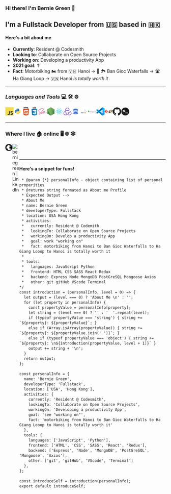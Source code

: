 ### Hi there! I'm Bernie Green 👋

## I'm a Fullstack Developer from 🇺🇸 based in 🇭🇰 

#### Here's a bit about me
- **Currently**: Resident @ Codesmith
- **Looking to**: Collaborate on Open Source Projects
- **Working on**: Developing a productivity App
- **2021 goal**: &uarr;
- **Fact**: Motorbiking 🏍️ from 🇻🇳 Hanoi &rarr; 🌊 🏞️ Ban Gioc Waterfalls &rarr; 🛣️ Ha Giang Loop &rarr; 🇻🇳 Hanoi *is totally worth it* 

---

### _Languages and Tools_ 💻 🛠️ ⚙️
<img align="left" alt="JavaScript" width="26px" src="https://raw.githubusercontent.com/github/explore/80688e429a7d4ef2fca1e82350fe8e3517d3494d/topics/javascript/javascript.png" />
<img align="left" alt="Python" width="26px" src="https://raw.githubusercontent.com/github/explore/80688e429a7d4ef2fca1e82350fe8e3517d3494d/topics/python/python.png" />
<img align="left" alt="HTML5" width="26px" src="https://raw.githubusercontent.com/github/explore/80688e429a7d4ef2fca1e82350fe8e3517d3494d/topics/html/html.png" />
<img align="left" alt="CSS3" width="26px" src="https://raw.githubusercontent.com/github/explore/80688e429a7d4ef2fca1e82350fe8e3517d3494d/topics/css/css.png" />
<img align="left" alt="Sass" width="26px" src="https://raw.githubusercontent.com/github/explore/80688e429a7d4ef2fca1e82350fe8e3517d3494d/topics/sass/sass.png" />
<img align="left" alt="Node.js" width="26px" src="https://raw.githubusercontent.com/github/explore/80688e429a7d4ef2fca1e82350fe8e3517d3494d/topics/nodejs/nodejs.png" />
<img align="left" alt="React" width="26px" src="https://raw.githubusercontent.com/github/explore/80688e429a7d4ef2fca1e82350fe8e3517d3494d/topics/react/react.png" />
<img align="left" alt="Redux" width="26px" src="https://raw.githubusercontent.com/github/explore/80688e429a7d4ef2fca1e82350fe8e3517d3494d/topics/redux/redux.png" />
<img align="left" alt="SQL" width="26px" src="https://raw.githubusercontent.com/github/explore/80688e429a7d4ef2fca1e82350fe8e3517d3494d/topics/sql/sql.png" />
<img align="left" alt="MySQL" width="26px" src="https://raw.githubusercontent.com/github/explore/80688e429a7d4ef2fca1e82350fe8e3517d3494d/topics/mysql/mysql.png" />
<img align="left" alt="MongoDB" width="26px" src="https://raw.githubusercontent.com/github/explore/80688e429a7d4ef2fca1e82350fe8e3517d3494d/topics/mongodb/mongodb.png" />
<img align="left" alt="Visual Studio Code" width="26px" src="https://raw.githubusercontent.com/github/explore/80688e429a7d4ef2fca1e82350fe8e3517d3494d/topics/visual-studio-code/visual-studio-code.png" />
<img align="left" alt="Git" width="26px" src="https://raw.githubusercontent.com/github/explore/80688e429a7d4ef2fca1e82350fe8e3517d3494d/topics/git/git.png" />
<img align="left" alt="GitHub" width="26px" src="https://raw.githubusercontent.com/github/explore/78df643247d429f6cc873026c0622819ad797942/topics/github/github.png" />
<img align="left" alt="Terminal" width="26px" src="https://raw.githubusercontent.com/github/explore/80688e429a7d4ef2fca1e82350fe8e3517d3494d/topics/terminal/terminal.png" />

<br />
<br />

---

### Where I live 🏠 online  🖥️ 🌐 🕸️ 
[<img align="left" alt="berniegreen" width="22px" src="https://raw.githubusercontent.com/iconic/open-iconic/master/svg/globe.svg" />][website]
[<img align="left" alt="berniegreen | LinkedIn" width="22px" src="https://cdn.jsdelivr.net/npm/simple-icons@v3/icons/linkedin.svg" />][linkedin]

<!-- 
[<img align="left" alt="berniegreen | YouTube" width="22px" src="https://cdn.jsdelivr.net/npm/simple-icons@v3/icons/youtube.svg" />][youtube]
[<img align="left" alt="berniegreen | Twitter" width="22px" src="https://cdn.jsdelivr.net/npm/simple-icons@v3/icons/twitter.svg" />][twitter]
[<img align="left" alt="berniegreen | Instagram" width="22px" src="https://cdn.jsdelivr.net/npm/simple-icons@v3/icons/instagram.svg" />][instagram]
 -->


<br />
<br />

---

#### Here's a snippet for funs!

```javascript/**
 * @param {*} personalInfo - object containing list of personal properities
 * @returns string formated as About me Profile
 * Expected Output -->    
 * About Me
 * name: Bernie Green
 * developerType: Fullstack
 * location: USA Hong Kong
 * activities: 
 *   currently: Resident @ Codemith
 *   lookingTo: Collaborate on Open Source Projects
 *   workingOn: Develop a productivity App
 *   goal: work "working on"
 *   fact: motorbiking from Hanoi to Ban Gioc Waterfalls to Ha Giang Looop to Hanoi is totally worth it
 * 
 * tools:
 *   languages: JavaScript Python
 *   frontend: HTML CSS SASS React Redux 
 *   backend: Express Node MongoDB PostGreSQL Mongoose Axios 
 *   other: git gitHub VScode Terminal
*/
const introduction = (personalInfo, level = 0) => {
  let output = (level === 0) ? 'About Me \n' : '';
  for (let property in personalInfo) {
    const propertyValue = personalInfo[property];
    let string = (level === 0) ? '' : '  '.repeat(level);
    if (typeof propertyValue === 'string') { string += `${property}: ${propertyValue}`; }
    else if (Array.isArray(propertyValue)) { string += `${property}: ${propertyValue.join(' ')}`; }
    else if (typeof propertyValue === 'object') { string += `${property}: \n${introduction(propertyValue, level + 1)}` }
    output += string + '\n';
  }
  return output;
};

const personalInfo = { 
  name: 'Bernie Green',
  developerType: 'Fullstack',
  location: ['USA', 'Hong Kong'],
  activities: { 
    currently: 'Resident @ Codesmith',
    lookingTo: 'Collaborate on Open Source Projects',
    workingOn: 'Developing a productivity App',
    goal: 'see "working on"',
    fact: 'motorbiking from Hanoi to Ban Gioc Waterfalls to Ha Giang Looop to Hanoi is totally worth it'
  },
  tools: {
    languages: ['JavaScript', 'Python'],
    frontend: ['HTML', 'CSS', 'SASS', 'React', 'Redux'],
    backend: ['Express', 'Node', 'MongoDB', 'PostGreSQL', 'Mongoose', 'Axios'],
    other: ['git', 'gitHub', 'VScode', 'Terminal']
  },
};

const introduceSelf = introduction(personalInfo);
export default introduceSelf;
```


[website]: http://www.berniegreen.com/ 
[linkedin]: https://www.linkedin.com/in/bernardjosephgreen/
<!-- 
[twitter]: 
[instagram]: 
[youtube]: 
 -->
